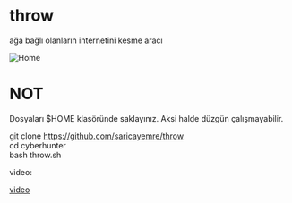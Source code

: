 # throw
ağa bağlı olanların internetini kesme aracı

![Home](https://i.hizliresim.com/yj8BPj.png)

# NOT
Dosyaları $HOME klasöründe saklayınız. Aksi halde düzgün çalışmayabilir.

git clone https://github.com/saricayemre/throw <br>
cd cyberhunter <br>
bash throw.sh <br>

video:

[video](https://youtu.be/gcyvnDVLt00)
